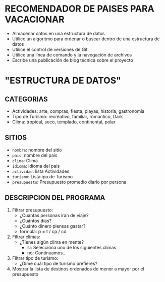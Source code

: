 # RECOMENDADOR DE PAISES PARA VACACIONAR 

- Almacenar datos en una estructura de datos
- Utilice un algoritmo para ordenar o buscar dentro de una estructura de datos
- Utilice el control de versiones de Git
- Utilice una línea de comando y la navegación de archivos
- Escribe una publicación de blog técnica sobre el proyecto
 
# "ESTRUCTURA DE DATOS"

## CATEGORIAS
- Actividades: arte, compras, fiesta, playas, historia, gastronomía
- Tipo de Turismo: recreativo, familiar, romantico, Dark 
- Clima: tropical, seco, templado, continental, polar


## SITIOS
- `nombre`: nombre del sitio
- `pais`: nombre del pais
- `clima`: Clima
- `idioma`: idioma del pais
- `actividad`: lista Actividades
- `turismo`: Lista ipo de Turismo
- `presupuesto`: Presupuesto promedio diario por persona


## DESCRIPCION DEL PROGRAMA

1. Filtrar presupuesto: 
   - ¿Cuantas personas iran de viaje?
   - ¿Cuántos días?
   - ¿Cuánto dinero piensas gastar?
   - formula: p = t / cp / cd
2. Filtrar climas:
   - ¿Tienes algún clima en mente? 
     - sí: Selecciona uno de los siguientes climas
     - no: Continuamos...
3. Filtrar tipo de turismo:
   - ¿Dime cuál tipo de turismo prefieres?
4. Mostrar la lista de destinos ordenados de menor a mayor por el presupuesto                                                 
